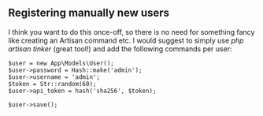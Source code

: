 ## Registering manually new users

I think you want to do this once-off, so there is no need for something fancy like creating an Artisan command etc. I would suggest to simply use *php artisan tinker* (great tool!) and add the following commands per user:

```
$user = new App\Models\User();
$user->password = Hash::make('admin');
$user->username = 'admin';
$token = Str::random(60);
$user->api_token = hash('sha256', $token);

$user->save();

```